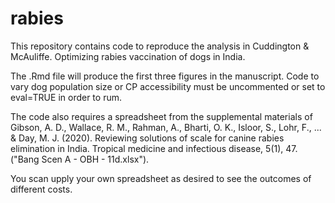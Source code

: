 # rabies

This repository contains code to reproduce the analysis in Cuddington & McAuliffe. Optimizing rabies vaccination of dogs in India. 

The .Rmd file will produce the first three figures in the manuscript. Code to vary dog population size or CP accessibility must be uncommented or set to eval=TRUE in order to rum.

The code also requires a spreadsheet from the supplemental materials of Gibson, A. D., Wallace, R. M., Rahman, A., Bharti, O. K., Isloor, S., Lohr, F., ... & Day, M. J. (2020). Reviewing solutions of scale for canine rabies elimination in India. Tropical medicine and infectious disease, 5(1), 47.("Bang Scen A - OBH - 11d.xlsx").

You scan upply your own spreadsheet as desired to see the outcomes of different costs.
